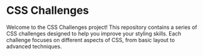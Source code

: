 # CSS Challenges

Welcome to the CSS Challenges project! This repository contains a series of CSS challenges designed to help you improve your styling skills. Each challenge focuses on different aspects of CSS, from basic layout to advanced techniques.
